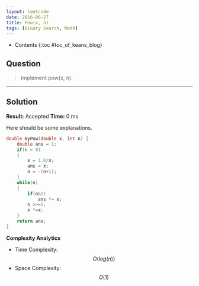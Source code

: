 ```yaml
---
layout: leetcode
date: 2016-06-27
title: Pow(x, n)
tags: [Binary Search, Math]
---
```


* Contents
{:toc #toc_of_keans_blog}

## Question

>
> Implement pow(x, n).
>
>

***

## Solution

**Result:** Accepted **Time:** 0 ms

Here should be some explanations.

```c
double myPow(double x, int n) {
    double ans = 1;
    if(n < 0)
    {
        x = 1.0/x;
        ans = x;
        n = -(n+1);
    }
    while(n)
    {
        if(n&1)
            ans *= x;
        n >>=1;
        x *=x;
    }
    return ans;
}
```

**Complexity Analytics**

- Time Complexity: $$O(log(n))$$
- Space Complexity: $$O(1)$$
